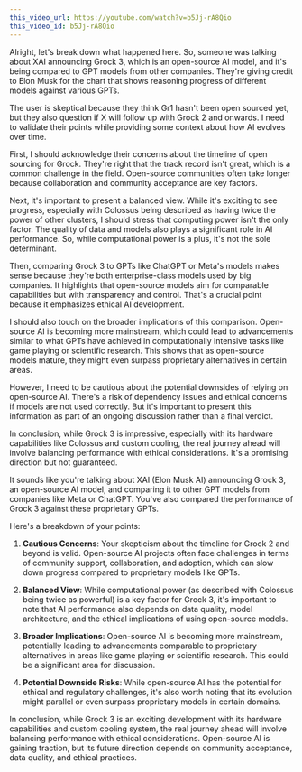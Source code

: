 ```yaml
---
this_video_url: https://youtube.com/watch?v=b5Jj-rA8Qio
this_video_id: b5Jj-rA8Qio
---
```

<think>
Alright, let's break down what happened here. So, someone was talking about XAI announcing Grock 3, which is an open-source AI model, and it's being compared to GPT models from other companies. They're giving credit to Elon Musk for the chart that shows reasoning progress of different models against various GPTs.

The user is skeptical because they think Gr1 hasn't been open sourced yet, but they also question if X will follow up with Grock 2 and onwards. I need to validate their points while providing some context about how AI evolves over time.

First, I should acknowledge their concerns about the timeline of open sourcing for Grock. They're right that the track record isn't great, which is a common challenge in the field. Open-source communities often take longer because collaboration and community acceptance are key factors.

Next, it's important to present a balanced view. While it's exciting to see progress, especially with Colossus being described as having twice the power of other clusters, I should stress that computing power isn't the only factor. The quality of data and models also plays a significant role in AI performance. So, while computational power is a plus, it's not the sole determinant.

Then, comparing Grock 3 to GPTs like ChatGPT or Meta's models makes sense because they're both enterprise-class models used by big companies. It highlights that open-source models aim for comparable capabilities but with transparency and control. That's a crucial point because it emphasizes ethical AI development.

I should also touch on the broader implications of this comparison. Open-source AI is becoming more mainstream, which could lead to advancements similar to what GPTs have achieved in computationally intensive tasks like game playing or scientific research. This shows that as open-source models mature, they might even surpass proprietary alternatives in certain areas.

However, I need to be cautious about the potential downsides of relying on open-source AI. There's a risk of dependency issues and ethical concerns if models are not used correctly. But it's important to present this information as part of an ongoing discussion rather than a final verdict.

In conclusion, while Grock 3 is impressive, especially with its hardware capabilities like Colossus and custom cooling, the real journey ahead will involve balancing performance with ethical considerations. It's a promising direction but not guaranteed.
</think>

It sounds like you're talking about XAI (Elon Musk AI) announcing Grock 3, an open-source AI model, and comparing it to other GPT models from companies like Meta or ChatGPT. You've also compared the performance of Grock 3 against these proprietary GPTs.

Here's a breakdown of your points:

1. **Cautious Concerns**: Your skepticism about the timeline for Grock 2 and beyond is valid. Open-source AI projects often face challenges in terms of community support, collaboration, and adoption, which can slow down progress compared to proprietary models like GPTs.

2. **Balanced View**: While computational power (as described with Colossus being twice as powerful) is a key factor for Grock 3, it's important to note that AI performance also depends on data quality, model architecture, and the ethical implications of using open-source models.

3. **Broader Implications**: Open-source AI is becoming more mainstream, potentially leading to advancements comparable to proprietary alternatives in areas like game playing or scientific research. This could be a significant area for discussion.

4. **Potential Downside Risks**: While open-source AI has the potential for ethical and regulatory challenges, it's also worth noting that its evolution might parallel or even surpass proprietary models in certain domains.

In conclusion, while Grock 3 is an exciting development with its hardware capabilities and custom cooling system, the real journey ahead will involve balancing performance with ethical considerations. Open-source AI is gaining traction, but its future direction depends on community acceptance, data quality, and ethical practices.
